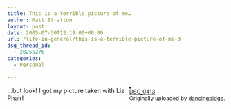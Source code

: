 ```yaml
---
title: This is a terrible picture of me…
author: Matt Stratton
layout: post
date: 2005-07-30T12:19:00+00:00
url: /life-in-general/this-is-a-terrible-picture-of-me-3
dsq_thread_id:
  - 28255276
categories:
  - Personal

---
```

<div style="float:right;margin-left:10px;margin-bottom:10px;">
  <a href="https://www.flickr.com/photos/58051613@N00/29713311/" title="photo sharing"><img src="https://photos21.flickr.com/29713311_0889efc65b_m.jpg" alt="" style="border:solid 2px #000000;" /></a> <br /> <span style="font-size:.9em;margin-top:0;"> <a href="https://www.flickr.com/photos/58051613@N00/29713311/">DSC_0413</a> <br /> Originally uploaded by <a href="https://www.flickr.com/people/58051613@N00/">dancingpidge</a>. </span>
</div>

&#8230;but look! I got my picture taken with Liz Phair!